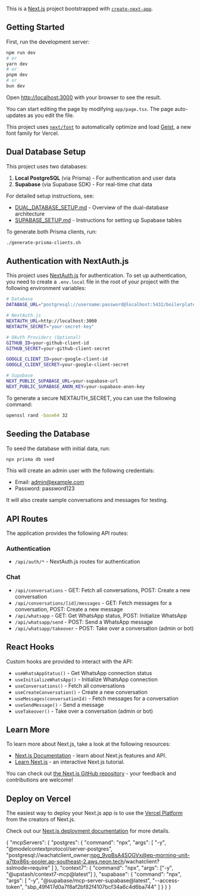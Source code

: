 This is a [Next.js](https://nextjs.org) project bootstrapped with [`create-next-app`](https://nextjs.org/docs/app/api-reference/cli/create-next-app).

## Getting Started

First, run the development server:

```bash
npm run dev
# or
yarn dev
# or
pnpm dev
# or
bun dev
```

Open [http://localhost:3000](http://localhost:3000) with your browser to see the result.

You can start editing the page by modifying `app/page.tsx`. The page auto-updates as you edit the file.

This project uses [`next/font`](https://nextjs.org/docs/app/building-your-application/optimizing/fonts) to automatically optimize and load [Geist](https://vercel.com/font), a new font family for Vercel.

## Dual Database Setup

This project uses two databases:
1. **Local PostgreSQL** (via Prisma) - For authentication and user data
2. **Supabase** (via Supabase SDK) - For real-time chat data

For detailed setup instructions, see:
- [DUAL_DATABASE_SETUP.md](./DUAL_DATABASE_SETUP.md) - Overview of the dual-database architecture
- [SUPABASE_SETUP.md](./SUPABASE_SETUP.md) - Instructions for setting up Supabase tables

To generate both Prisma clients, run:

```bash
./generate-prisma-clients.sh
```

## Authentication with NextAuth.js

This project uses [NextAuth.js](https://next-auth.js.org/) for authentication. To set up authentication, you need to create a `.env.local` file in the root of your project with the following environment variables:

```bash
# Database
DATABASE_URL="postgresql://username:password@localhost:5432/boilerplatefinal"

# NextAuth.js
NEXTAUTH_URL=http://localhost:3000
NEXTAUTH_SECRET="your-secret-key"

# OAuth Providers (Optional)
GITHUB_ID=your-github-client-id
GITHUB_SECRET=your-github-client-secret

GOOGLE_CLIENT_ID=your-google-client-id
GOOGLE_CLIENT_SECRET=your-google-client-secret

# Supabase
NEXT_PUBLIC_SUPABASE_URL=your-supabase-url
NEXT_PUBLIC_SUPABASE_ANON_KEY=your-supabase-anon-key
```

To generate a secure NEXTAUTH_SECRET, you can use the following command:

```bash
openssl rand -base64 32
```

## Seeding the Database

To seed the database with initial data, run:

```bash
npx prisma db seed
```

This will create an admin user with the following credentials:
- Email: admin@example.com
- Password: password123

It will also create sample conversations and messages for testing.

## API Routes

The application provides the following API routes:

### Authentication
- `/api/auth/*` - NextAuth.js routes for authentication

### Chat
- `/api/conversations` - GET: Fetch all conversations, POST: Create a new conversation
- `/api/conversations/[id]/messages` - GET: Fetch messages for a conversation, POST: Create a new message
- `/api/whatsapp` - GET: Get WhatsApp status, POST: Initialize WhatsApp
- `/api/whatsapp/send` - POST: Send a WhatsApp message
- `/api/whatsapp/takeover` - POST: Take over a conversation (admin or bot)

## React Hooks

Custom hooks are provided to interact with the API:

- `useWhatsAppStatus()` - Get WhatsApp connection status
- `useInitializeWhatsApp()` - Initialize WhatsApp connection
- `useConversations()` - Fetch all conversations
- `useCreateConversation()` - Create a new conversation
- `useMessages(conversationId)` - Fetch messages for a conversation
- `useSendMessage()` - Send a message
- `useTakeover()` - Take over a conversation (admin or bot)

## Learn More

To learn more about Next.js, take a look at the following resources:

- [Next.js Documentation](https://nextjs.org/docs) - learn about Next.js features and API.
- [Learn Next.js](https://nextjs.org/learn) - an interactive Next.js tutorial.

You can check out [the Next.js GitHub repository](https://github.com/vercel/next.js) - your feedback and contributions are welcome!

## Deploy on Vercel

The easiest way to deploy your Next.js app is to use the [Vercel Platform](https://vercel.com/new?utm_medium=default-template&filter=next.js&utm_source=create-next-app&utm_campaign=create-next-app-readme) from the creators of Next.js.

Check out our [Next.js deployment documentation](https://nextjs.org/docs/app/building-your-application/deploying) for more details.



{
  "mcpServers": {
    "postgres": {
      "command": "npx",
      "args": [
        "-y",
        "@modelcontextprotocol/server-postgres",
        "postgresql://wachatclient_owner:npg_9vpBsA4SOGVx@ep-morning-unit-a7tbx86s-pooler.ap-southeast-2.aws.neon.tech/wachatclient?sslmode=require"
      ]
    },
    "context7": {
      "command": "npx",
      "args": ["-y", "@upstash/context7-mcp@latest"]
    },
    "supabase": {
      "command": "npx",
      "args": [
        "-y",
        "@supabase/mcp-server-supabase@latest",
        "--access-token",
        "sbp_49f417d0a7f8af2bf82f4107bcf34a6c4d6ba744"
      ]
    }
  }
}